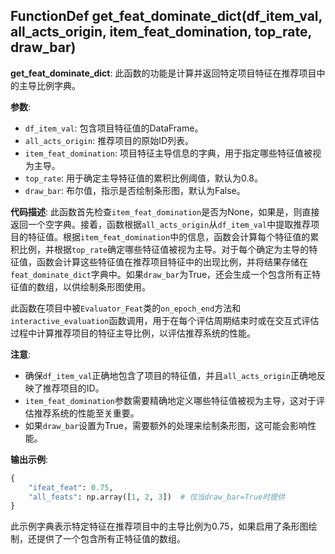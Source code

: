 ## FunctionDef get_feat_dominate_dict(df_item_val, all_acts_origin, item_feat_domination, top_rate, draw_bar)
**get_feat_dominate_dict**: 此函数的功能是计算并返回特定项目特征在推荐项目中的主导比例字典。

**参数**:
- `df_item_val`: 包含项目特征值的DataFrame。
- `all_acts_origin`: 推荐项目的原始ID列表。
- `item_feat_domination`: 项目特征主导信息的字典，用于指定哪些特征值被视为主导。
- `top_rate`: 用于确定主导特征值的累积比例阈值，默认为0.8。
- `draw_bar`: 布尔值，指示是否绘制条形图，默认为False。

**代码描述**:
此函数首先检查`item_feat_domination`是否为None，如果是，则直接返回一个空字典。接着，函数根据`all_acts_origin`从`df_item_val`中提取推荐项目的特征值。根据`item_feat_domination`中的信息，函数会计算每个特征值的累积比例，并根据`top_rate`确定哪些特征值被视为主导。对于每个确定为主导的特征值，函数会计算这些特征值在推荐项目特征中的出现比例，并将结果存储在`feat_dominate_dict`字典中。如果`draw_bar`为True，还会生成一个包含所有正特征值的数组，以供绘制条形图使用。

此函数在项目中被`Evaluator_Feat`类的`on_epoch_end`方法和`interactive_evaluation`函数调用，用于在每个评估周期结束时或在交互式评估过程中计算推荐项目的特征主导比例，以评估推荐系统的性能。

**注意**:
- 确保`df_item_val`正确地包含了项目的特征值，并且`all_acts_origin`正确地反映了推荐项目的ID。
- `item_feat_domination`参数需要精确地定义哪些特征值被视为主导，这对于评估推荐系统的性能至关重要。
- 如果`draw_bar`设置为True，需要额外的处理来绘制条形图，这可能会影响性能。

**输出示例**:
```python
{
    "ifeat_feat": 0.75,
    "all_feats": np.array([1, 2, 3])  # 仅当draw_bar=True时提供
}
```
此示例字典表示特定特征在推荐项目中的主导比例为0.75，如果启用了条形图绘制，还提供了一个包含所有正特征值的数组。
